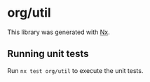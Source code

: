 # org/util

This library was generated with [Nx](https://nx.dev).

## Running unit tests

Run `nx test org/util` to execute the unit tests.
